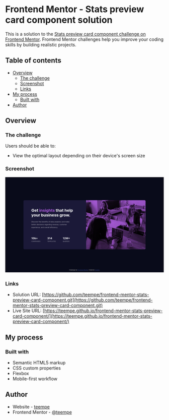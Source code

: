 # Frontend Mentor - Stats preview card component solution

This is a solution to the [Stats preview card component challenge on Frontend Mentor](https://www.frontendmentor.io/challenges/stats-preview-card-component-8JqbgoU62). Frontend Mentor challenges help you improve your coding skills by building realistic projects. 

## Table of contents

- [Overview](#overview)
  - [The challenge](#the-challenge)
  - [Screenshot](#screenshot)
  - [Links](#links)
- [My process](#my-process)
  - [Built with](#built-with)
- [Author](#author)

## Overview

### The challenge

Users should be able to:

- View the optimal layout depending on their device's screen size

### Screenshot

![](./screenshot.png)

### Links

- Solution URL: [https://github.com/teempe/frontend-mentor-stats-preview-card-component.git](https://github.com/teempe/frontend-mentor-stats-preview-card-component.git)
- Live Site URL: [https://teempe.github.io/frontend-mentor-stats-preview-card-component/](https://teempe.github.io/frontend-mentor-stats-preview-card-component/)

## My process

### Built with

- Semantic HTML5 markup
- CSS custom properties
- Flexbox
- Mobile-first workflow

## Author

- Website - [teempe](https://github.com/teempe)
- Frontend Mentor - [@teempe](https://www.frontendmentor.io/profile/teempe)
